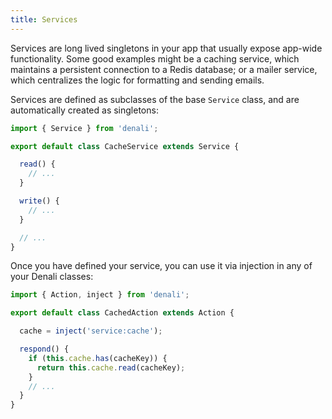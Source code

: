 ```yaml
---
title: Services
---
```


Services are long lived singletons in your app that usually expose app-wide
functionality. Some good examples might be a caching service, which maintains a
persistent connection to a Redis database; or a mailer service, which
centralizes the logic for formatting and sending emails.

Services are defined as subclasses of the base `Service` class, and are
automatically created as singletons:

```js
import { Service } from 'denali';

export default class CacheService extends Service {

  read() {
    // ...
  }

  write() {
    // ...
  }

  // ...
}
```

Once you have defined your service, you can use it via injection in any of your
Denali classes:

```js
import { Action, inject } from 'denali';

export default class CachedAction extends Action {

  cache = inject('service:cache');

  respond() {
    if (this.cache.has(cacheKey)) {
      return this.cache.read(cacheKey);
    }
    // ...
  }
}
```